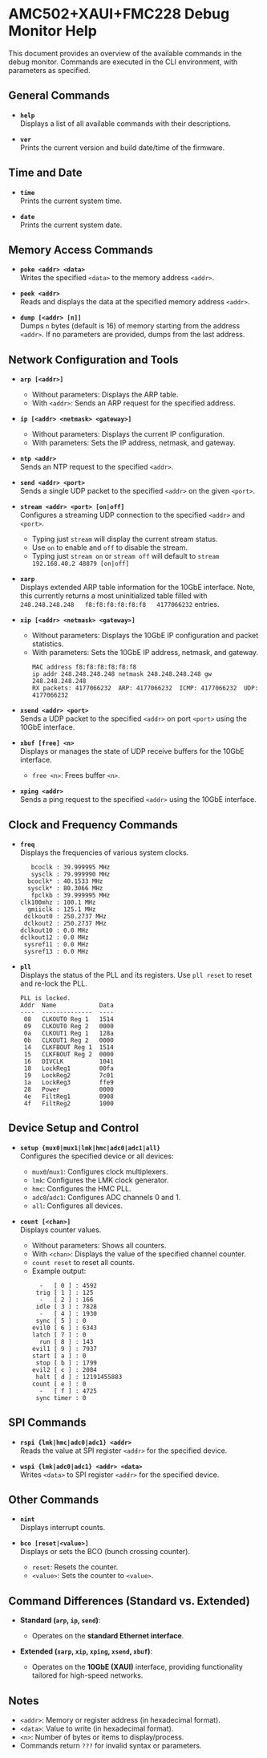 # AMC502+XAUI+FMC228 Debug Monitor Help

This document provides an overview of the available commands in the debug monitor. Commands are executed in the CLI environment, with parameters as specified.

## General Commands

- **`help`**  
  Displays a list of all available commands with their descriptions.

- **`ver`**  
  Prints the current version and build date/time of the firmware.

## Time and Date

- **`time`**  
  Prints the current system time.

- **`date`**  
  Prints the current system date.



## Memory Access Commands

- **`poke <addr> <data>`**  
  Writes the specified `<data>` to the memory address `<addr>`.

- **`peek <addr>`**  
  Reads and displays the data at the specified memory address `<addr>`.

- **`dump [<addr> [n]]`**  
  Dumps `n` bytes (default is 16) of memory starting from the address `<addr>`. If no parameters are provided, dumps from the last address.



## Network Configuration and Tools

- **`arp [<addr>]`**  
  - Without parameters: Displays the ARP table.  
  - With `<addr>`: Sends an ARP request for the specified address.

- **`ip [<addr> <netmask> <gateway>]`**  
  - Without parameters: Displays the current IP configuration.  
  - With parameters: Sets the IP address, netmask, and gateway.

- **`ntp <addr>`**  
  Sends an NTP request to the specified `<addr>`.

- **`send <addr> <port>`**  
  Sends a single UDP packet to the specified `<addr>` on the given `<port>`.

- **`stream <addr> <port> [on|off]`**  
  Configures a streaming UDP connection to the specified `<addr>` and `<port>`.  
  - Typing just `stream` will display the current stream status.
  - Use `on` to enable and `off` to disable the stream.
  - Typing just `stream on` or `stream off` will default to `stream 192.168.40.2 48879 [on|off]`

- **`xarp`**  
  Displays extended ARP table information for the 10GbE interface. Note, this currently returns a most uninitialized table filled with `248.248.248.248   f8:f8:f8:f8:f8:f8   4177066232` entries.

- **`xip [<addr> <netmask> <gateway>]`**  
  - Without parameters: Displays the 10GbE IP configuration and packet statistics.  
  - With parameters: Sets the 10GbE IP address, netmask, and gateway.
    ```
    MAC address f8:f8:f8:f8:f8:f8
    ip addr 248.248.248.248 netmask 248.248.248.248 gw 248.248.248.248
    RX packets: 4177066232  ARP: 4177066232  ICMP: 4177066232  UDP: 4177066232
    ```

- **`xsend <addr> <port>`**  
  Sends a UDP packet to the specified `<addr>` on port `<port>` using the 10GbE interface.

- **`xbuf [free] <n>`**  
  Displays or manages the state of UDP receive buffers for the 10GbE interface.  
  - `free <n>`: Frees buffer `<n>`.

- **`xping <addr>`**  
  Sends a ping request to the specified `<addr>` using the 10GbE interface.



## Clock and Frequency Commands

- **`freq`**  
  Displays the frequencies of various system clocks.
  ```
     bcoclk : 39.999995 MHz
     sysclk : 79.999990 MHz
    bcoclk* : 40.1533 MHz
    sysclk* : 80.3066 MHz
     fpclkb : 39.999995 MHz
  clk100mhz : 100.1 MHz
    gmiiclk : 125.1 MHz
   dclkout0 : 250.2737 MHz
   dclkout2 : 250.2737 MHz
  dclkout10 : 0.0 MHz
  dclkout12 : 0.0 MHz
   sysref11 : 0.0 MHz
   sysref13 : 0.0 MHz
  ```
- **`pll`**  
  Displays the status of the PLL and its registers.  Use `pll reset` to reset and re-lock the PLL.
    ```
    PLL is locked.
    Addr  Name            Data
    ----  --------------  ----
     08   CLKOUT0 Reg 1   1514
     09   CLKOUT0 Reg 2   0000
     0a   CLKOUT1 Reg 1   128a
     0b   CLKOUT1 Reg 2   0000
     14   CLKFBOUT Reg 1  1514
     15   CLKFBOUT Reg 2  0000
     16   DIVCLK          1041
     18   LockReg1        00fa
     19   LockReg2        7c01
     1a   LockReg3        ffe9
     28   Power           0000
     4e   FiltReg1        0908
     4f   FiltReg2        1000
     ```



## Device Setup and Control

- **`setup {mux0|mux1|lmk|hmc|adc0|adc1|all}`**  
  Configures the specified device or all devices:  
  - `mux0`/`mux1`: Configures clock multiplexers.  
  - `lmk`: Configures the LMK clock generator.  
  - `hmc`: Configures the HMC PLL.  
  - `adc0`/`adc1`: Configures ADC channels 0 and 1.  
  - `all`: Configures all devices.

- **`count [<chan>]`**  
  Displays counter values.  
  - Without parameters: Shows all counters.  
  - With `<chan>`: Displays the value of the specified channel counter.
  - `count reset` to reset all counts.
  - Example output:
    ```
      -   [ 0 ] : 4592
     trig [ 1 ] : 125
      -   [ 2 ] : 166
     idle [ 3 ] : 7828
      -   [ 4 ] : 1930
     sync [ 5 ] : 0
    evil0 [ 6 ] : 6343
    latch [ 7 ] : 0
      run [ 8 ] : 143
    evil1 [ 9 ] : 7937
    start [ a ] : 0
     stop [ b ] : 1799
    evil2 [ c ] : 2084
     halt [ d ] : 12191455883
    count [ e ] : 0
      -   [ f ] : 4725
     sync timer : 0
    ```



## SPI Commands

- **`rspi {lmk|hmc|adc0|adc1} <addr>`**  
  Reads the value at SPI register `<addr>` for the specified device.

- **`wspi {lmk|adc0|adc1} <addr> <data>`**  
  Writes `<data>` to SPI register `<addr>` for the specified device.



## Other Commands

- **`nint`**  
  Displays interrupt counts.

- **`bco [reset|<value>]`**  
  Displays or sets the BCO (bunch crossing counter).  
  - `reset`: Resets the counter.  
  - `<value>`: Sets the counter to `<value>`.



## Command Differences (Standard vs. Extended)

- **Standard (`arp`, `ip`, `send`)**:
  - Operates on the **standard Ethernet interface**.

- **Extended (`xarp`, `xip`, `xping`, `xsend`, `xbuf`)**:
  - Operates on the **10GbE (XAUI)** interface, providing functionality tailored for high-speed networks.



## Notes

- `<addr>`: Memory or register address (in hexadecimal format).  
- `<data>`: Value to write (in hexadecimal format).  
- `<n>`: Number of bytes or items to display/process.  
- Commands return `???` for invalid syntax or parameters.
